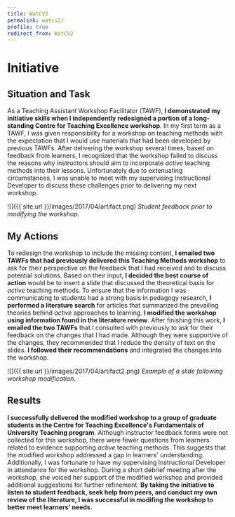 ```yaml
---
title: WatCV2
permalink: watcv2/
profile: true
redirect_from: WatCV2
---
```

# Initiative 

## Situation and Task

As a Teaching Assistant Workshop Facilitator (TAWF), **I demonstrated my initiative skills when I independently redesigned a portion of a long-standing Centre for Teaching Excellence workshop**. In my first term as a TAWF, I was given responsibility for a workshop on teaching methods with the expectation that I would use materials that had been developed by previous TAWFs. After delivering the workshop several times, based on feedback from learners, I recognized that the workshop failed to discuss the reasons why instructors should aim to incorporate *active* teaching methods into their lessons. Unfortunately due to extenuating circumstances, I was unable to meet with my supervising Instructional Developer to discuss these challenges prior to delivering my next workshop. 

![]({{ site.url }}/images/2017/04/artifact.png)
*Student feedback prior to modifying the workshop.*

## My Actions

To redesign the workshop to include the missing content, **I emailed two TAWFs that had previously delivered this Teaching Methods workshop** to ask for their perspective on the feedback that I had received and to discuss potential solutions. Based on their input, **I decided the best course of action** would be to insert a slide that discussed the theoretical basis for *active* teaching methods. To ensure that the information I was communicating to students had a strong basis in pedagogy research, **I performed a literature search** for articles that summarized the prevailing theories behind *active* approaches to learning. **I modified the workshop using information found in the literature review**. After finishing this work, **I emailed the two TAWFs** that I consulted with previously to ask for their feedback on the changes that I had made. Although they were supportive of the changes, they recommended that I reduce the density of text on the slides. **I followed their recommendations** and integrated the changes into the workshop.


![]({{ site.url }}/images/2017/04/artifact2.png)
*Example of a slide following workshop modification.*

## Results

**I successfully delivered the modified workshop to a group of graduate students in the Centre for Teaching Excellence's Fundamentals of University Teaching program**. Although instructor feedback forms were not collected for this workshop, there were fewer questions from learners related to evidence supporting *active* teaching methods. This suggests that the modified workshop addressed a gap in learners' understanding. Additionally, I was fortunate to have my supervising Instructional Developer in attendance for the workshop. During a short debrief meeting after the workshop, she voiced her support of the modified workshop and provided additional suggestions for further refinement. **By taking the initiative to listen to student feedback, seek help from peers, and conduct my own review of the literature, I was successful in modifing the workshop to better meet learners' needs.**   




